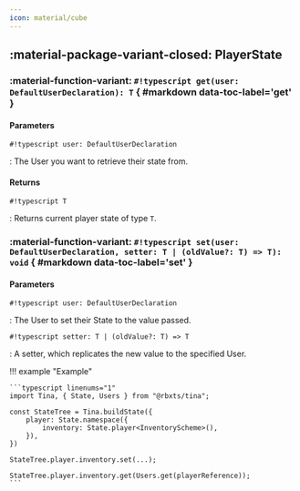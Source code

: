 ```yaml
---
icon: material/cube
---
```


## :material-package-variant-closed: PlayerState

### :material-function-variant: **`#!typescript get(user: DefaultUserDeclaration): T`** { #markdown data-toc-label='get' }

#### Parameters

`#!typescript user: DefaultUserDeclaration`

: The User you want to retrieve their state from.

#### Returns

`#!typescript T`

: Returns current player state of type `T`.

### :material-function-variant: **`#!typescript set(user: DefaultUserDeclaration, setter: T | (oldValue?: T) => T): void`** { #markdown data-toc-label='set' }

#### Parameters

`#!typescript user: DefaultUserDeclaration`

: The User to set their State to the value passed.

`#!typescript setter: T | (oldValue?: T) => T`

: A setter, which replicates the new value to the specified User.

!!! example "Example"

    ```typescript linenums="1"
    import Tina, { State, Users } from "@rbxts/tina";

    const StateTree = Tina.buildState({
        player: State.namespace({
            inventory: State.player<InventoryScheme>(),
        }),
    })

    StateTree.player.inventory.set(...);

    StateTree.player.inventory.get(Users.get(playerReference));
    ```
